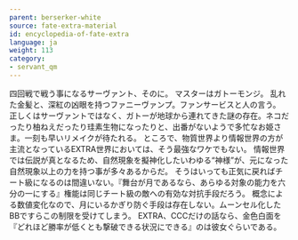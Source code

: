 ```yaml
---
parent: berserker-white
source: fate-extra-material
id: encyclopedia-of-fate-extra
language: ja
weight: 113
category:
- servant_qm
---
```


四回戦で戦う事になるサーヴァント、そのに。
マスターはガトーモンジ。
乱れた金髪と、深紅の凶眼を持つファニーヴァンプ。ファンサービスと人の言う。
正しくはサーヴァントではなく、ガトーが地球から連れてきた謎の存在。ネコだったり柚ねえだったり珪素生物になったりと、出番がないようで多忙なお姫さま。一刻も早いリメイクが待たれる。
ところで、物質世界より情報世界の方が主流となっているEXTRA世界においては、そう最強なワケでもない。
情報世界では伝説が真となるため、自然現象を擬神化したいわゆる“神様”が、元になった自然現象以上の力を持つ事が多々あるからだ。
そうはいっても正気に戻ればチート級になるのは間違いない。『舞台が月であるなら、あらゆる対象の能力を六分の一にする』権能は同じチート級の敵への有効な対抗手段だろう。
概念による数値変化なので、月にいるかぎり防ぐ手段は存在しない。ムーンセル化したBBですらこの制限を受けてしまう。
EXTRA、CCCだけの話なら、金色白面を『どれほど勝率が低くとも撃破できる状況にできる』のは彼女ぐらいである。
